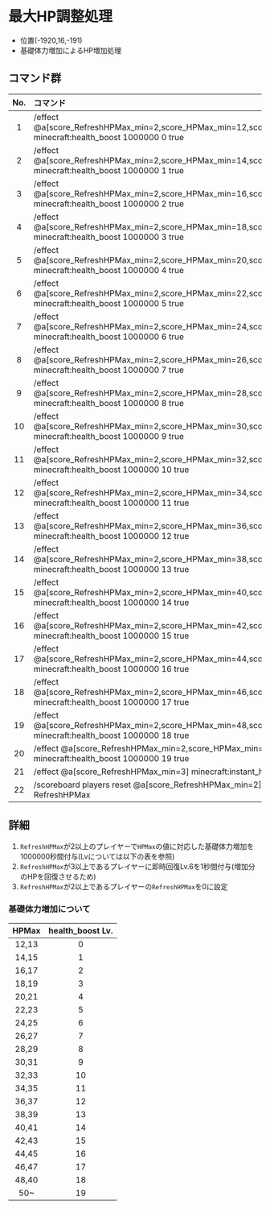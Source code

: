 # 最大HP調整処理

- 位置(-1920,16,-191)
- 基礎体力増加によるHP増加処理

## コマンド群

|No.|コマンド|
|:-:|:-|
|1|/effect @a[score_RefreshHPMax_min=2,score_HPMax_min=12,score_HPMax=13] minecraft:health_boost 1000000 0 true|
|2|/effect @a[score_RefreshHPMax_min=2,score_HPMax_min=14,score_HPMax=15] minecraft:health_boost 1000000 1 true|
|3|/effect @a[score_RefreshHPMax_min=2,score_HPMax_min=16,score_HPMax=17] minecraft:health_boost 1000000 2 true|
|4|/effect @a[score_RefreshHPMax_min=2,score_HPMax_min=18,score_HPMax=19] minecraft:health_boost 1000000 3 true|
|5|/effect @a[score_RefreshHPMax_min=2,score_HPMax_min=20,score_HPMax=21] minecraft:health_boost 1000000 4 true|
|6|/effect @a[score_RefreshHPMax_min=2,score_HPMax_min=22,score_HPMax=23] minecraft:health_boost 1000000 5 true|
|7|/effect @a[score_RefreshHPMax_min=2,score_HPMax_min=24,score_HPMax=25] minecraft:health_boost 1000000 6 true|
|8|/effect @a[score_RefreshHPMax_min=2,score_HPMax_min=26,score_HPMax=27] minecraft:health_boost 1000000 7 true|
|9|/effect @a[score_RefreshHPMax_min=2,score_HPMax_min=28,score_HPMax=29] minecraft:health_boost 1000000 8 true|
|10|/effect @a[score_RefreshHPMax_min=2,score_HPMax_min=30,score_HPMax=31] minecraft:health_boost 1000000 9 true|
|11|/effect @a[score_RefreshHPMax_min=2,score_HPMax_min=32,score_HPMax=33] minecraft:health_boost 1000000 10 true|
|12|/effect @a[score_RefreshHPMax_min=2,score_HPMax_min=34,score_HPMax=35] minecraft:health_boost 1000000 11 true|
|13|/effect @a[score_RefreshHPMax_min=2,score_HPMax_min=36,score_HPMax=37] minecraft:health_boost 1000000 12 true|
|14|/effect @a[score_RefreshHPMax_min=2,score_HPMax_min=38,score_HPMax=39] minecraft:health_boost 1000000 13 true|
|15|/effect @a[score_RefreshHPMax_min=2,score_HPMax_min=40,score_HPMax=41] minecraft:health_boost 1000000 14 true|
|16|/effect @a[score_RefreshHPMax_min=2,score_HPMax_min=42,score_HPMax=43] minecraft:health_boost 1000000 15 true|
|17|/effect @a[score_RefreshHPMax_min=2,score_HPMax_min=44,score_HPMax=45] minecraft:health_boost 1000000 16 true|
|18|/effect @a[score_RefreshHPMax_min=2,score_HPMax_min=46,score_HPMax=47] minecraft:health_boost 1000000 17 true|
|19|/effect @a[score_RefreshHPMax_min=2,score_HPMax_min=48,score_HPMax=49] minecraft:health_boost 1000000 18 true|
|20|/effect @a[score_RefreshHPMax_min=2,score_HPMax_min=50] minecraft:health_boost 1000000 19 true|
|21|/effect @a[score_RefreshHPMax_min=3] minecraft:instant_health 1 6 true|
|22|/scoreboard players reset @a[score_RefreshHPMax_min=2] RefreshHPMax|

## 詳細

1. `RefreshHPMax`が2以上のプレイヤーで`HPMax`の値に対応した基礎体力増加を1000000秒間付与(Lvについては以下の表を参照)
2. `RefreshHPMax`が3以上であるプレイヤーに即時回復Lv.6を1秒間付与(増加分のHPを回復させるため)
3. `RefreshHPMax`が2以上であるプレイヤーの`RefreshHPMax`を0に設定

### 基礎体力増加について

|HPMax|health_boost Lv.|
|:-:|:-:|
|12,13|0|
|14,15|1|
|16,17|2|
|18,19|3|
|20,21|4|
|22,23|5|
|24,25|6|
|26,27|7|
|28,29|8|
|30,31|9|
|32,33|10|
|34,35|11|
|36,37|12|
|38,39|13|
|40,41|14|
|42,43|15|
|44,45|16|
|46,47|17|
|48,40|18|
|50~|19|

[CommonGM]:/TUSB_Analysis/entity/TUSB_Analysis_Entity.html
[エンダーマイト]:/TUSB_Analysis/entity/TUSB_Analysis_Entity.html
[SystemKeeper]:/TUSB_Analysis/entity/TUSB_Analysis_Entity.html
[地下世界]:/TUSB_Analysis/entity/TUSB_Analysis_Entity.html
[クラウディア]:/TUSB_Analysis/entity/TUSB_Analysis_Entity.html
[テーブルマウンテン]:/TUSB_Analysis/entity/TUSB_Analysis_Entity.html
[ガリバーランド]:/TUSB_Analysis/entity/TUSB_Analysis_Entity.html
[トカルトコルデ]:/TUSB_Analysis/entity/TUSB_Analysis_Entity.html
[お試しセットの印玉]:/TUSB_Analysis/entity/TUSB_Analysis_Item.html
[ViewPoint(仮)]:/TUSB_Analysis/entity/TUSB_Analysis_Entity.html
[秒針]:/TUSB_Analysis/entity/TUSB_Analysis_Entity.html
[分針]:/TUSB_Analysis/entity/TUSB_Analysis_Entity.html
[時針]:/TUSB_Analysis/entity/TUSB_Analysis_Entity.html

[jobSave]:/TUSB_Analysis/others/TUSB_Analysis_Data.html
[jobLoad]:/TUSB_Analysis/others/TUSB_Analysis_Data.html

[お試しセットの印玉]:/TUSB_Analysis/others/TUSB_Analysis_Item.html

[メインクロック開始時リセットするもの]:/TUSB_Analysis/command/rest.html
[初回ログイン時処理]:/TUSB_Analysis/command/firstLoginProcessing.html
[ログイン時処理]:/TUSB_Analysis/command/loginProcessing.html
[ジョブチェンジ先判定]:/TUSB_Analysis/command/jobChangeJudgemnt.html
[ジョブセーブ]:/TUSB_Analysis/command/jobSave.html
[ジョブロード]:/TUSB_Analysis/command/jobLoad.html
[ステータス表示]:/TUSB_Analysis/command/statusDisplay.html
[攻略率表示]:/TUSB_Analysis/command/conquerDisplay.html
[ワープ処理ジョブ島・通常世界]:/TUSB_Analysis/command/warpProcessing.html
[KeepInventory確認]:/TUSB_Analysis/command/keepInventoryCheck.html
[満腹度修正]:/TUSB_Analysis/command/satietyFix.html
[経験値取得処理]:/TUSB_Analysis/command/expProcessing.html
[レベルアップ処理]:/TUSB_Analysis/command/leveliupProcessing.html
[最大HP調整処理]:/TUSB_Analysis/command/hpFix.html
[難易度調整]:/TUSB_Analysis/command/difficultyAdjustment.html
[島攻略処理]:/TUSB_Analysis/command/conquerProcessing.html
[習得スキル取得]:/TUSB_Analysis/command/jobChangeJudgement.html
[時計島]:/TUSB_Analysis/command/clockIslandProcessing.html
[マクラウェル内部]:/TUSB_Analysis/command/insideMcLawell.html
[スコアボードの設定]:/TUSB_Analysis/command/setScoreboard.html
[メインクロック処理]:/TUSB_Analysis/command/mainclockProcessing.html
[SystemKeeper処理]:/TUSB_Analysis/command/systemKeeperProcessing.html
[かまど再設定]:/TUSB_Analysis/command/furnaceProcessing.html
[毎tick必ず最初に実行したいコマンド群]:/TUSB_Analysis/command/runFirst.html
[エリア侵入記録]:/TUSB_Analysis/command/areaRecord.html
